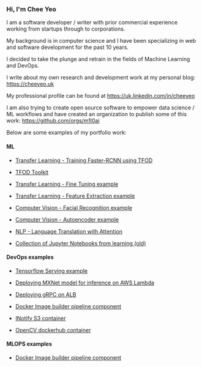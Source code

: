 ### Hi, I'm Chee Yeo


I am a software developer / writer with prior commercial experience working from startups through to corporations. 

My background is in computer science and I have been specializing in web and software development for the past 10 years.

I decided to take the plunge and retrain in the fields of Machine Learning and DevOps.

I write about my own research and development work at my personal blog: https://cheeyeo.uk

My professional profile can be found at https://uk.linkedin.com/in/cheeyeo


I am also trying to create open source software to empower data science / ML workflows and have created an organization to publish some of this work: https://github.com/orgs/m1l0ai


Below are some examples of my portfolio work:

#### ML

* [Transfer Learning - Training Faster-RCNN using TFOD](https://github.com/cheeyeo/tfod_rcnn_example)

* [TFOD Toolkit](https://github.com/m1l0ai/m1l0-tfod)

* [Transfer Learning - Fine Tuning example](https://github.com/cheeyeo/transfer_learning_portfolio_example)

* [Transfer Learning - Feature Extraction example](https://github.com/cheeyeo/transfer_learning_portfolio_example_2)

* [Computer Vision - Facial Recognition example](https://github.com/cheeyeo/transfer_learning_portfolio_example_2)

* [Computer Vision - Autoencoder example](https://github.com/cheeyeo/content_based_image_retrieval_portfolio_example)

* [NLP - Language Translation with Attention](https://github.com/cheeyeo/neural-machine-translation)

* [Collection of Jupyter Notebooks from learning (old)](https://github.com/cheeyeo/Machine_learning_portfolio)

#### DevOps examples

* [Tensorflow Serving example](https://github.com/cheeyeo/tensorflow_serving_example)

* [Deploying MXNet model for inference on AWS Lambda](https://github.com/cheeyeo/mxnet_serverless_inference)

* [Deploying gRPC on ALB](https://github.com/cheeyeo/grpc_aws_alb_example)

* [Docker Image builder pipeline component](https://hub.docker.com/r/m1l0/imagebuilder)

* [INotify S3 container](https://hub.docker.com/r/m1l0/artifactsv2)

* [OpenCV dockerhub container](https://hub.docker.com/r/m1l0/opencv)


#### MLOPS examples

* [Docker Image builder pipeline component](https://github.com/m1l0ai/m1l0_image_builder)